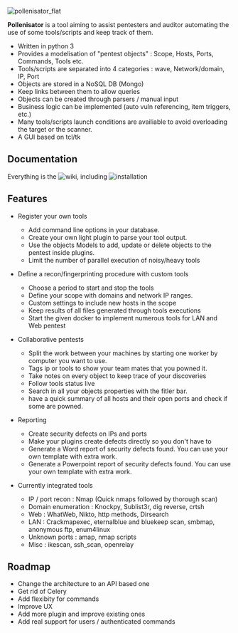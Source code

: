 ![pollenisator_flat](https://github.com/AlgoSecure/Pollenisator/wiki/uploads/1e17b6e558bec07767eb12506ed6b2bf/pollenisator_flat.png)

**Pollenisator** is a tool aiming to assist pentesters and auditor automating the use of some tools/scripts and keep track of them.
  * Written in python 3
  * Provides a modelisation of "pentest objects" : Scope, Hosts, Ports, Commands, Tools etc.
  * Tools/scripts are separated into 4 categories : wave, Network/domain, IP, Port
  * Objects are stored in a NoSQL DB (Mongo)
  * Keep links between them to allow queries
  * Objects can be created through parsers / manual input
  * Business logic can be implemented (auto vuln referencing, item triggers, etc.)
  * Many tools/scripts launch conditions are availiable to avoid overloading the target or the scanner.
  * A GUI based on tcl/tk
  
## Documentation ##

Everything is the ![wiki](https://github.com/AlgoSecure/Pollenisator/wiki/_Sidebar), including ![installation](https://github.com/AlgoSecure/Pollenisator/wiki/How-to-setup/Overview)

## Features ##
  * Register your own tools
    * Add command line options in your database.
    * Create your own light plugin to parse your tool output.
    * Use the objects Models to add, update or delete objects to the pentest inside plugins.
    * Limit the number of parallel execution of noisy/heavy tools

  * Define a recon/fingerprinting procedure with custom tools
    * Choose a period to start and stop the tools
    * Define your scope with domains and network IP ranges.
    * Custom settings to include new hosts in the scope
    * Keep results of all files generated through tools executions
    * Start the given docker to implement numerous tools for LAN and Web pentest

  * Collaborative pentests
    * Split the work between your machines by starting one worker by computer you want to use.
    * Tags ip or tools to show your team mates that you powned it.
    * Take notes on every object to keep trace of your discoveries
    * Follow tools status live
    * Search in all your objects properties with the fitler bar.
    * have a quick summary of all hosts and their open ports and check if some are powned.

  * Reporting
    * Create security defects on IPs and ports
    * Make your plugins create defects directly so you don't have to
    * Generate a Word report of security defects found. You can use your own template with extra work.
    * Generate a Powerpoint report of security defects found. You can use your own template with extra work.

  * Currently integrated tools
    * IP / port recon : Nmap (Quick nmaps followed by thorough scan)
    * Domain enumeration : Knockpy, Sublist3r, dig reverse, crtsh
    * Web : WhatWeb, Nikto, http methods, Dirsearch
    * LAN : Crackmapexec, eternalblue and bluekeep scan, smbmap, anonymous ftp, enum4linux
    * Unknown ports : amap, nmap scripts
    * Misc : ikescan, ssh_scan, openrelay
    
   
## Roadmap ##

  * Change the architecture to an API based one
  * Get rid of Celery
  * Add flexibity for commands
  * Improve UX
  * Add more plugin and improve existing ones
  * Add real support for users / authenticated commands
  
